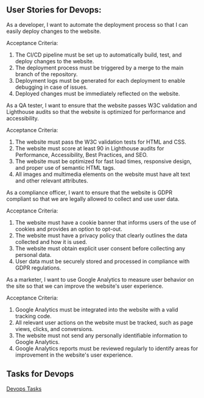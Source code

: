 ## User Stories for Devops: 

As a developer, I want to automate the deployment process so that I can easily deploy changes to the website.

Acceptance Criteria:

1. The CI/CD pipeline must be set up to automatically build, test, and deploy changes to the website. 
2. The deployment process must be triggered by a merge to the main branch of the repository. 
3. Deployment logs must be generated for each deployment to enable debugging in case of issues. 
4. Deployed changes must be immediately reflected on the website.

As a QA tester, I want to ensure that the website passes W3C validation and Lighthouse audits so that the website is optimized for performance and accessibility.

Acceptance Criteria:

1. The website must pass the W3C validation tests for HTML and CSS. 
2. The website must score at least 90 in Lighthouse audits for Performance, Accessibility, Best Practices, and SEO. 
3. The website must be optimized for fast load times, responsive design, and proper use of semantic HTML tags. 
4. All images and multimedia elements on the website must have alt text and other relevant attributes.

As a compliance officer, I want to ensure that the website is GDPR compliant so that we are legally allowed to collect and use user data.

Acceptance Criteria:

1. The website must have a cookie banner that informs users of the use of cookies and provides an option to opt-out. 
2. The website must have a privacy policy that clearly outlines the data collected and how it is used. 
3. The website must obtain explicit user consent before collecting any personal data. 
4. User data must be securely stored and processed in compliance with GDPR regulations.

As a marketer, I want to use Google Analytics to measure user behavior on the site so that we can improve the website's user experience.

Acceptance Criteria:

1. Google Analytics must be integrated into the website with a valid tracking code.
2. All relevant user actions on the website must be tracked, such as page views, clicks, and conversions. 
3. The website must not send any personally identifiable information to Google Analytics.
4. Google Analytics reports must be reviewed regularly to identify areas for improvement in the website's user experience.

## Tasks for Devops
[Devops Tasks](/documentation/theme_1/Tasks/devops_tasks.md)